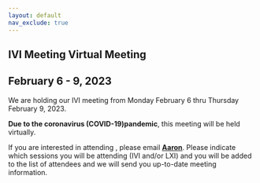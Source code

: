 ```yaml
---
layout: default
nav_exclude: true
---
```


## IVI Meeting Virtual Meeting

## February 6 - 9, 2023

We are holding our IVI meeting from Monday February 6 thru
Thursday February 9, 2023.

**Due to the coronavirus (COVID-19)pandemic**, this meeting will
be held virtually.

If you are interested in attending , please email
 [**Aaron**](mailto:aaron.hall@ivifoundation.org). Please
indicate which sessions you will be attending (IVI and/or LXI)
and you will be added to the list of attendees and we will send you
up-to-date meeting information.


